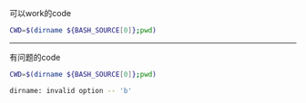 
可以work的code
```bash
CWD=$(dirname ${BASH_SOURCE[0]};pwd)
```
----

有问题的code

```bash
CWD=$(dirname ${BASH_SOURCE[0]};pwd)
```

```bash
dirname: invalid option -- 'b'
```
